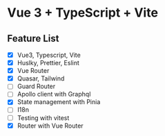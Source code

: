 # Vue 3 + TypeScript + Vite

## Feature List

- [x] Vue3, Typescript, Vite
- [x] Huslky, Prettier, Eslint
- [x] Vue Router
- [x] Quasar, Tailwind
- [ ] Guard Router
- [ ] Apollo client with Graphql
- [x] State management with Pinia
- [ ] I18n
- [ ] Testing with vitest
- [x] Router with Vue Router
